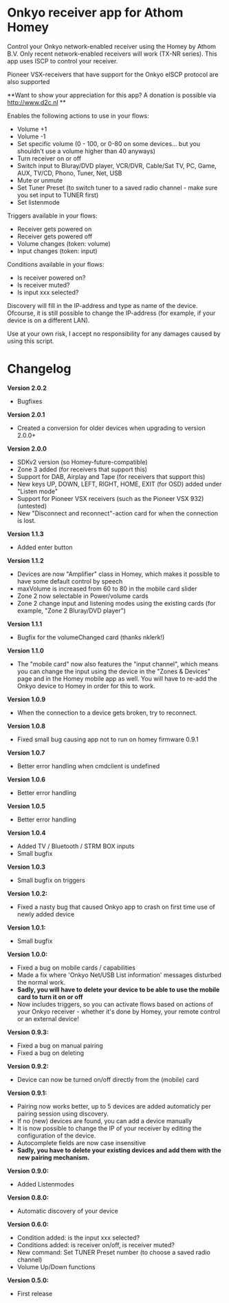 # Onkyo receiver app for Athom Homey

Control your Onkyo network-enabled receiver using the Homey by Athom B.V.
Only recent network-enabled receivers will work (TX-NR series). This app uses ISCP to control your receiver.

Pioneer VSX-receivers that have support for the Onkyo eISCP protocol are also supported

**Want to show your appreciation for this app? A donation is possible via http://www.d2c.nl **

Enables the following actions to use in your flows:
- Volume +1
- Volume -1
- Set specific volume (0 - 100, or 0-80 on some devices... but you shouldn't use a volume higher than 40 anyways)
- Turn receiver on or off
- Switch input to Bluray/DVD player, VCR/DVR, Cable/Sat TV, PC, Game, AUX, TV/CD, Phono, Tuner, Net, USB
- Mute or unmute
- Set Tuner Preset (to switch tuner to a saved radio channel - make sure you set input to TUNER first)
- Set listenmode

Triggers available in your flows:
- Receiver gets powered on
- Receiver gets powered off
- Volume changes (token: volume)
- Input changes (token: input)

Conditions available in your flows:
- Is receiver powered on?
- Is receiver muted?
- Is input xxx selected?

Discovery will fill in the IP-address and type as name of the device. Ofcourse, it is still possible to change the IP-address (for example, if your device is on a different LAN).

Use at your own risk, I accept no responsibility for any damages caused by using this script.

# Changelog

**Version 2.0.2**
- Bugfixes

**Version 2.0.1**
- Created a conversion for older devices when upgrading to version 2.0.0+

**Version 2.0.0**
- SDKv2 version (so Homey-future-compatible)
- Zone 3 added (for receivers that support this)
- Support for DAB, Airplay and Tape (for receivers that support this)
- New keys UP, DOWN, LEFT, RIGHT, HOME, EXIT (for OSD) added under "Listen mode"
- Support for Pioneer VSX receivers (such as the Pioneer VSX 932) (untested)
- New "Disconnect and reconnect"-action card for when the connection is lost.

**Version 1.1.3**
- Added enter button

**Version 1.1.2**
- Devices are now "Amplifier" class in Homey, which makes it possible to have some default control by speech
- maxVolume is increased from 60 to 80 in the mobile card slider
- Zone 2 now selectable in Power/volume cards
- Zone 2 change input and listening modes using the existing cards (for example, "Zone 2 Bluray/DVD player")

**Version 1.1.1**
- Bugfix for the volumeChanged card (thanks nklerk!)

**Version 1.1.0**
- The "mobile card" now also features the "input channel", which means you can change the input using the device in the "Zones & Devices" page and in the Homey mobile app as well. You will have to re-add the Onkyo device to Homey in order for this to work.

**Version 1.0.9**
- When the connection to a device gets broken, try to reconnect.

**Version 1.0.8**
- Fixed small bug causing app not to run on homey firmware 0.9.1

**Version 1.0.7**
- Better error handling when cmdclient is undefined

**Version 1.0.6**
- Better error handling

**Version 1.0.5**
- Better error handling

**Version 1.0.4**
- Added TV / Bluetooth / STRM BOX inputs
- Small bugfix

**Version 1.0.3**
- Small bugfix on triggers

**Version 1.0.2:**
- Fixed a nasty bug that caused Onkyo app to crash on first time use of newly added device 

**Version 1.0.1:**
- Small bugfix

**Version 1.0.0:**
- Fixed a bug on mobile cards / capabilities
- Made a fix where 'Onkyo Net/USB List information' messages disturbed the normal work.
- **Sadly, you will have to delete your device to be able to use the mobile card to turn it on or off**
- Now includes triggers, so you can activate flows based on actions of your Onkyo receiver - whether it's done by Homey, your remote control or an external device!

**Version 0.9.3:**
- Fixed a bug on manual pairing
- Fixed a bug on deleting

**Version 0.9.2:**
- Device can now be turned on/off directly from the (mobile) card

**Version 0.9.1:**
- Pairing now works better, up to 5 devices are added automaticly per pairing session using discovery.
- If no (new) devices are found, you can add a device manually
- It is now possible to change the IP of your receiver by editing the configuration of the device.
- Autocomplete fields are now case insensitive
- **Sadly, you have to delete your existing devices and add them with the new pairing mechanism.**

**Version 0.9.0:**
- Added Listenmodes

**Version 0.8.0:**
- Automatic discovery of your device

**Version 0.6.0:**
- Condition added: is the input xxx selected?
- Conditions added: is receiver on/off, is receiver muted?
- New command: Set TUNER Preset number (to choose a saved radio channel)
- Volume Up/Down functions

**Version 0.5.0:**
- First release